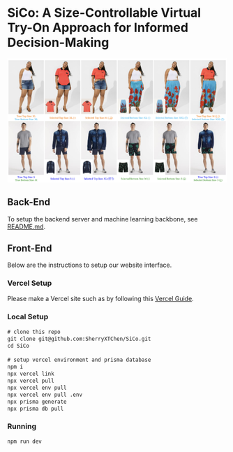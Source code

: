 # SiCo: A Size-Controllable Virtual Try-On Approach for Informed Decision-Making

![teaser image](https://github.com/SherryXTChen/SiCo/blob/0922fdf15af7942ae67ac72d07bf0f03add0ee16/assets/teaser.png)

## Back-End

To setup the backend server and machine learning backbone, see [README.md](https://github.com/SherryXTChen/SiCo/blob/5efd3729ff2cbba1aa480bf9f6d9c59ddedc04a4/README.md).

## Front-End

Below are the instructions to setup our website interface.

### Vercel Setup

Please make a Vercel site such as by following this [Vercel Guide](https://medium.com/@hikmohadetunji/hosting-your-first-website-on-vercel-a-step-by-step-guide-95061f1ca687).

### Local Setup

```
# clone this repo
git clone git@github.com:SherryXTChen/SiCo.git
cd SiCo

# setup vercel environment and prisma database
npm i
npx vercel link
npx vercel pull
npx vercel env pull
npx vercel env pull .env
npx prisma generate
npx prisma db pull
```

### Running

```
npm run dev
```
